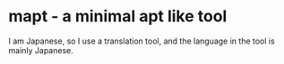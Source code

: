 # mapt - a minimal apt like tool
I am Japanese, so I use a translation tool, and the language in the tool is mainly Japanese.
